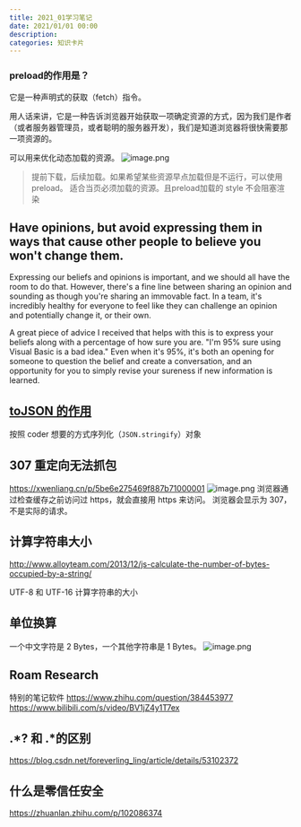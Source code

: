 ```yaml
---
title: 2021_01学习笔记
date: 2021/01/01 00:00
description:
categories: 知识卡片
---
```

### <link> preload的作用是？
<link rel="preload"> 它是一种声明式的获取（fetch）指令。

用人话来讲，它是一种告诉浏览器开始获取一项确定资源的方式，因为我们是作者（或者服务器管理员，或者聪明的服务器开发），我们是知道浏览器将很快需要那一项资源的。

可以用来优化动态加载的资源。
![image.png](https://images.scar.site/WEBRESOURCE5f23302c8e87ca1dbd804e6109c23715.png)

> 提前下载，后续加载。如果希望某些资源早点加载但是不运行，可以使用 preload。
适合当页必须加载的资源。且preload加载的 style 不会阻塞渲染


## Have opinions, but avoid expressing them in ways that cause other people to believe you won't change them.
Expressing our beliefs and opinions is important, and we should all have the room to do that. However, there's a fine line between sharing an opinion and sounding as though you're sharing an immovable fact. In a team, it's incredibly healthy for everyone to feel like they can challenge an opinion and potentially change it, or their own.

A great piece of advice I received that helps with this is to express your beliefs along with a percentage of how sure you are. "I'm 95% sure using Visual Basic is a bad idea." Even when it's 95%, it's both an opening for someone to question the belief and create a conversation, and an opportunity for you to simply revise your sureness if new information is learned.

## [toJSON 的作用](http://thecodebarbarian.com/what-is-the-tojson-function-in-javascript.html)
按照 coder 想要的方式序列化（`JSON.stringify`）对象

## 307 重定向无法抓包
https://xwenliang.cn/p/5be6e275469f887b71000001
![image.png](https://images.scar.site/WEBRESOURCE76ecaa5bf77d3ae1b1f85fc809639cd9.png)
浏览器通过检查缓存之前访问过 https，就会直接用 https 来访问。
浏览器会显示为 307，不是实际的请求。

## 计算字符串大小
http://www.alloyteam.com/2013/12/js-calculate-the-number-of-bytes-occupied-by-a-string/

UTF-8 和 UTF-16 计算字符串的大小

## 单位换算
一个中文字符是 2 Bytes，一个其他字符串是 1 Bytes。
![image.png](https://images.scar.site/WEBRESOURCE80ac52a87ec407d5c2d77fac8c81d9c3.png)

## Roam Research
特别的笔记软件
https://www.zhihu.com/question/384453977
https://www.bilibili.com/s/video/BV1jZ4y1T7ex

## .*? 和 .*的区别
https://blog.csdn.net/foreverling_ling/article/details/53102372

## 什么是零信任安全
https://zhuanlan.zhihu.com/p/102086374